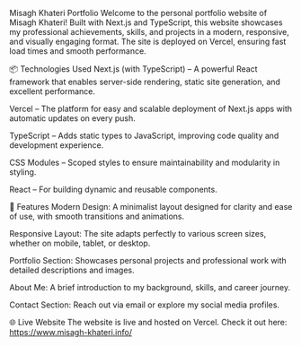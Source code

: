 Misagh Khateri Portfolio
Welcome to the personal portfolio website of Misagh Khateri! Built with Next.js and TypeScript, this website showcases my professional achievements, skills, and projects in a modern, responsive, and visually engaging format. The site is deployed on Vercel, ensuring fast load times and smooth performance.

📦 Technologies Used
Next.js (with TypeScript) – A powerful React framework that enables server-side rendering, static site generation, and excellent performance.

Vercel – The platform for easy and scalable deployment of Next.js apps with automatic updates on every push.

TypeScript – Adds static types to JavaScript, improving code quality and development experience.

CSS Modules – Scoped styles to ensure maintainability and modularity in styling.

React – For building dynamic and reusable components.

🚀 Features
Modern Design: A minimalist layout designed for clarity and ease of use, with smooth transitions and animations.

Responsive Layout: The site adapts perfectly to various screen sizes, whether on mobile, tablet, or desktop.

Portfolio Section: Showcases personal projects and professional work with detailed descriptions and images.

About Me: A brief introduction to my background, skills, and career journey.

Contact Section: Reach out via email or explore my social media profiles.

🌐 Live Website
The website is live and hosted on Vercel. Check it out here:
https://www.misagh-khateri.info/
